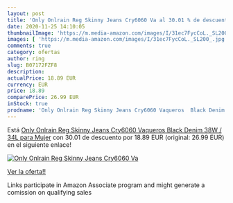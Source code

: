 ```yaml
---
layout: post
title: 'Only Onlrain Reg Skinny Jeans Cry6060 Va al 30.01 % de descuento'
date: 2020-11-25 14:10:05
thumbnailImage: 'https://m.media-amazon.com/images/I/31ec7FycCoL._SL200_.jpg'
images: [ 'https://m.media-amazon.com/images/I/31ec7FycCoL._SL200_.jpg' ]
comments: true
category: ofertas
author: ring
slug: B07172FZF8
description:
actualPrice: 18.89 EUR
currency: EUR
price: 18.89
comparePrice: 26.99 EUR
inStock: true
prodname: 'Only Onlrain Reg Skinny Jeans Cry6060 Vaqueros  Black Denim  38W / 34L para Mujer'
---
```


Está [Only Onlrain Reg Skinny Jeans Cry6060 Vaqueros  Black Denim  38W / 34L para Mujer](https://www.amazon.es/dp/B07172FZF8/?tag=tolees-21) con 30.01 de descuento por 18.89 EUR (original: 26.99 EUR) en el siguiente enlace!

[![Only Onlrain Reg Skinny Jeans Cry6060 Va](https://m.media-amazon.com/images/I/31ec7FycCoL._SL200_.jpg)](https://www.amazon.es/dp/B07172FZF8/?tag=tolees-21)

[Ver la oferta!!](https://www.amazon.es/dp/B07172FZF8/?tag=tolees-21)

Links participate in Amazon Associate program and might generate a comission on qualifying sales


